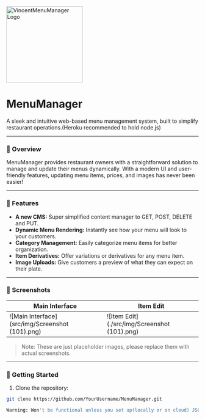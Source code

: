 <img src="https://images.pexels.com/photos/17852535/pexels-photo-17852535/free-photo-of-a-chalkboard-sign-on-the-outside-of-a-cafe.jpeg?auto=compress&cs=tinysrgb&w=1260&h=750&dpr=1" alt="VincentMenuManager Logo" width="200">

# MenuManager
A sleek and intuitive web-based menu management system, built to simplify restaurant operations.(Heroku recommended to hold node.js) 

---

### 🍔 Overview

MenuManager provides restaurant owners with a straightforward solution to manage and update their menus dynamically. With a modern UI and user-friendly features, updating menu items, prices, and images has never been easier!

---

### 🍣 Features

- **A new CMS:** Super simplified content manager to GET, POST, DELETE and PUT.
- **Dynamic Menu Rendering:** Instantly see how your menu will look to your customers.
- **Category Management:** Easily categorize menu items for better organization.
- **Item Derivatives:** Offer variations or derivatives for any menu item.
- **Image Uploads:** Give customers a preview of what they can expect on their plate.

---

### 🍜 Screenshots

| Main Interface                      | Item Edit                       |
| ----------------------------------- | --------------------------------|
| ![Main Interface](src/img/Screenshot (101).png) | ![Item Edit](./src/img/Screenshot (101).png) |

> Note: These are just placeholder images, please replace them with actual screenshots.

---

### 🍕 Getting Started

1. Clone the repository:
```bash
git clone https://github.com/YourUsername/MenuManager.git

Warning: Won't be functional unless you set up(locally or on cloud) JSON data file.
